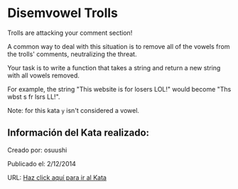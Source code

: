 # Disemvowel Trolls
Trolls are attacking your comment section!

A common way to deal with this situation is to remove all of the vowels from the trolls' comments, neutralizing the threat.

Your task is to write a function that takes a string and return a new string with all vowels removed.

For example, the string "This website is for losers LOL!" would become "Ths wbst s fr lsrs LL!".

Note: for this kata `y` isn't considered a vowel.


## Información del Kata realizado:
Creado por: osuushi

Publicado el: 2/12/2014

URL: [Haz click aquí para ir al Kata](https://www.codewars.com/kata/52fba66badcd10859f00097e)
